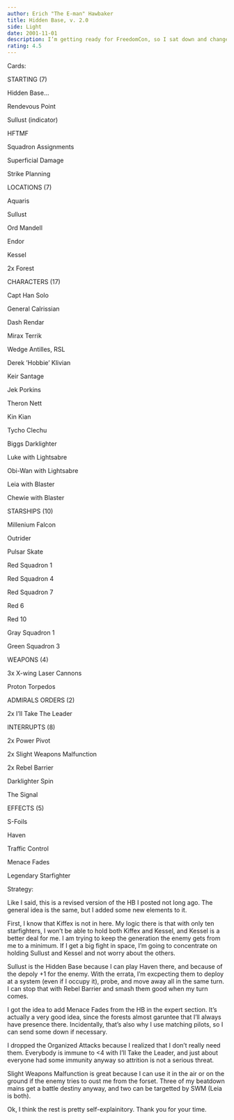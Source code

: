 ```yaml
---
author: Erich "The E-man" Hawbaker
title: Hidden Base, v. 2.0
side: Light
date: 2001-11-01
description: I’m getting ready for FreedomCon, so I sat down and changed a few things in the HB I posted last week. I hope it’s better.
rating: 4.5
---
```

Cards: 

STARTING (7)
Hidden Base...
Rendevous Point
Sullust (indicator)
HFTMF
Squadron Assignments
Superficial Damage
Strike Planning

LOCATIONS (7)
Aquaris
Sullust
Ord Mandell
Endor 
Kessel
2x Forest

CHARACTERS (17)
Capt Han Solo
General Calrissian
Dash Rendar
Mirax Terrik
Wedge Antilles, RSL
Derek ’Hobbie’ Klivian
Keir Santage
Jek Porkins
Theron Nett
Kin Kian
Tycho Clechu
Biggs Darklighter
Luke with Lightsabre
Obi-Wan with Lightsabre
Leia with Blaster
Chewie with Blaster

STARSHIPS (10)
Millenium Falcon
Outrider
Pulsar Skate
Red Squadron 1
Red Squadron 4
Red Squadron 7
Red 6
Red 10
Gray Squadron 1
Green Squadron 3

WEAPONS (4)
3x X-wing Laser Cannons
Proton Torpedos

ADMIRALS ORDERS (2)
2x I’ll Take The Leader

INTERRUPTS (8)
2x Power Pivot
2x Slight Weapons Malfunction
2x Rebel Barrier
Darklighter Spin
The Signal

EFFECTS (5)
S-Foils
Haven
Traffic Control
Menace Fades
Legendary Starfighter





Strategy: 

Like I said, this is a revised version of the HB I posted not long ago. The general idea is the same, but I added some new elements to it. 
First, I know that Kiffex is not in here. My logic there is that with only ten starfighters, I won’t be able to hold both Kiffex and Kessel, and Kessel is a better deal for me. I am trying to keep the generation the enemy gets from me to a minimum. If I get a big fight in space, I’m going to concentrate on holding Sullust and Kessel and not worry about the others. 
Sullust is the Hidden Base because I can play Haven there, and because of the depoly +1 for the enemy. With the errata, I’m excpecting them to deploy at a system (even if I occupy it), probe, and move away all in the same turn. I can stop that with Rebel Barrier and smash them good when my turn comes.   
I got the idea to add Menace Fades from the HB in the expert section. It’s actually a very good idea, since the forests almost garuntee that I’ll always have presence there. Incidentally, that’s also why I use matching pilots, so I can send some down if necessary. 
I dropped the Organized Attacks because I realized that I don’t really need them. Everybody is immune to <4 with I’ll Take the Leader, and just about everyone had some immunity anyway so attrition is not a serious threat. 
Slight Weapons Malfunction is great because I can use it in the air or on the ground if the enemy tries to oust me from the forset. Three of my beatdown mains get a battle destiny anyway, and two can be targetted by SWM (Leia is both).   
Ok, I think the rest is pretty self-explainitory. Thank you for your time.       